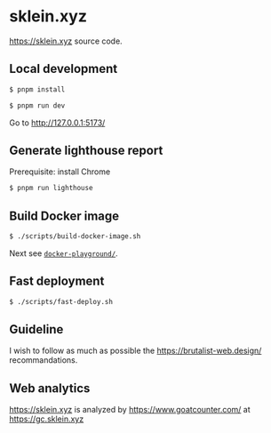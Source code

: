 # sklein.xyz

https://sklein.xyz source code.

## Local development

```sh
$ pnpm install
```

```sh
$ pnpm run dev
```

Go to http://127.0.0.1:5173/

## Generate lighthouse report

Prerequisite: install Chrome

```sh
$ pnpm run lighthouse
```

## Build Docker image

```sh
$ ./scripts/build-docker-image.sh
```

Next see [`docker-playground/`](docker-playground/).

## Fast deployment

```sh
$ ./scripts/fast-deploy.sh
```

## Guideline

I wish to follow as much as possible the https://brutalist-web.design/ recommandations.

## Web analytics

https://sklein.xyz is analyzed by https://www.goatcounter.com/ at https://gc.sklein.xyz
